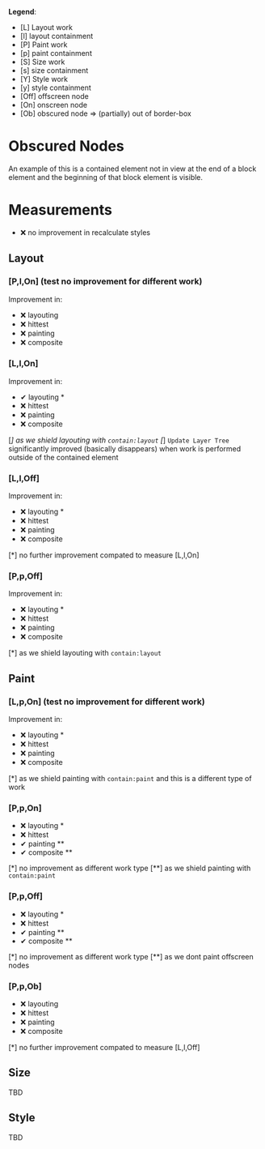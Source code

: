**Legend**:

- [L] Layout work
- [l] layout containment
- [P] Paint work
- [p] paint containment
- [S] Size work
- [s] size containment
- [Y] Style work
- [y] style containment
- [Off] offscreen node
- [On] onscreen node
- [Ob] obscured node => (partially) out of border-box


# Obscured Nodes

An example of this is a contained element not in view at the end of a block element and the beginning of that block element is visible.

# Measurements

- ❌ no improvement in recalculate styles 

## Layout

### [P,l,On] (test no improvement for different work)
Improvement in:
- ❌ layouting
- ❌ hittest
- ❌ painting
- ❌ composite



### [L,l,On]

Improvement in:
- ✔ layouting *
- ❌ hittest
- ❌ painting
- ❌ composite

[*]  as we shield layouting with `contain:layout`
[*]  `Update Layer Tree` significantly improved (basically disappears) when work is performed outside of the contained element

### [L,l,Off]

Improvement in:
- ❌ layouting *
- ❌ hittest
- ❌ painting
- ❌ composite

[*] no further improvement compated to measure [L,l,On]

### [P,p,Off]

Improvement in:
- ❌ layouting *
- ❌ hittest
- ❌ painting
- ❌ composite

[*]  as we shield layouting with `contain:layout`

## Paint

### [L,p,On] (test no improvement for different work)
Improvement in:
- ❌ layouting *
- ❌ hittest
- ❌ painting
- ❌ composite  

[*] as we shield painting with `contain:paint` and this is a different type of work 

### [P,p,On]
- ❌ layouting *
- ❌ hittest
- ✔  painting **
- ✔  composite **  

[*] no improvement as different work type
[**] as we shield painting with `contain:paint`  

### [P,p,Off]

- ❌ layouting *
- ❌ hittest
- ✔  painting **
- ✔  composite ** 

[*] no improvement as different work type
[**] as we dont paint offscreen nodes 

### [P,p,Ob]
- ❌ layouting
- ❌ hittest
- ❌ painting
- ❌ composite

[*] no further improvement compated to measure [L,l,Off]

## Size

TBD

## Style

TBD
